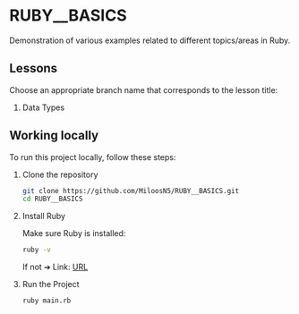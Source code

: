 # RUBY__BASICS

Demonstration of various examples related to different topics/areas in Ruby.

## Lessons

Choose an appropriate branch name that corresponds to the lesson title:
   1. Data Types


## Working locally

To run this project locally, follow these steps:

1. Clone the repository

   ```bash
   git clone https://github.com/MiloosN5/RUBY__BASICS.git
   cd RUBY__BASICS
   ```

2. Install Ruby

    Make sure Ruby is installed:
    ```bash
    ruby -v
    ```

    If not ➔ Link: [URL](https://www.ruby-lang.org/en/downloads/)

3. Run the Project

    ```bash
    ruby main.rb
    ```

